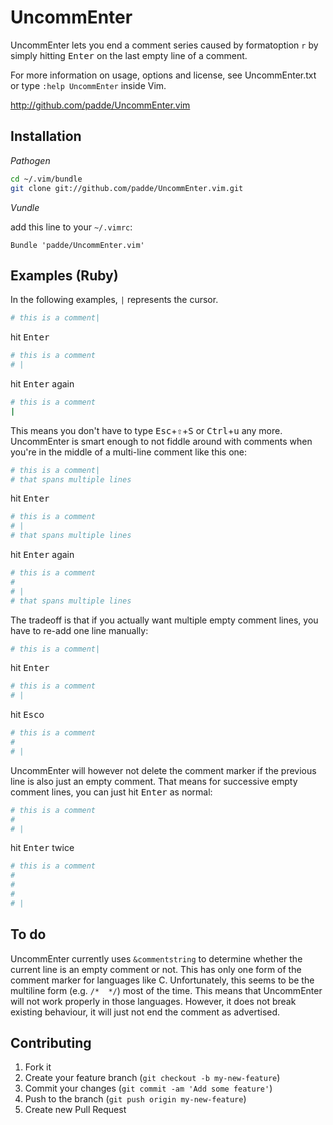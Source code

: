 UncommEnter
===========

UncommEnter lets you end a comment series caused by formatoption `r` by
simply hitting <kbd>Enter</kbd> on the last empty line of a comment.

For more information on usage, options and license, see UncommEnter.txt
or type `:help UncommEnter` inside Vim.

http://github.com/padde/UncommEnter.vim


Installation
------------

*Pathogen*

```sh
cd ~/.vim/bundle
git clone git://github.com/padde/UncommEnter.vim.git
```

*Vundle*

add this line to your `~/.vimrc`:

```viml
Bundle 'padde/UncommEnter.vim'
```



Examples (Ruby)
---------------

In the following examples, `|` represents the cursor.

```ruby
# this is a comment|
```

hit <kbd>Enter</kbd>

```ruby
# this is a comment
# |
```

hit <kbd>Enter</kbd> again

```ruby
# this is a comment
|
```

This means you don't have to type <kbd>Esc</kbd>+<kbd>⇧</kbd>+<kbd>S</kbd>
or <kbd>Ctrl</kbd>+<kbd>u</kbd> any more. UncommEnter is smart enough to not
fiddle around with comments when you're in the middle of a multi-line comment
like this one:

```ruby
# this is a comment|
# that spans multiple lines
```

hit <kbd>Enter</kbd>

```ruby
# this is a comment
# |
# that spans multiple lines
```

hit <kbd>Enter</kbd> again

```ruby
# this is a comment
#
# |
# that spans multiple lines
```

The tradeoff is that if you actually want multiple empty comment lines,
you have to re-add one line manually:

```ruby
# this is a comment|
```

hit <kbd>Enter</kbd>

```ruby
# this is a comment
# |
```

hit <kbd>Esc</kbd>o

```ruby
# this is a comment
#
# |
```

UncommEnter will however not delete the comment marker if the previous
line is also just an empty comment. That means for successive empty
comment lines, you can just hit <kbd>Enter</kbd> as normal:

```ruby
# this is a comment
#
# |
```

hit <kbd>Enter</kbd> twice

```ruby
# this is a comment
#
#
#
# |
```


To do
-----

UncommEnter currently uses `&commentstring` to determine whether the
current line is an empty comment or not. This has only one form of the
comment marker for languages like C. Unfortunately, this seems to be
the multiline form (e.g. `/*  */`) most of the time. This means that
UncommEnter will not work properly in those languages. However, it does
not break existing behaviour, it will just not end the comment as
advertised.


Contributing
------------

1. Fork it
2. Create your feature branch (`git checkout -b my-new-feature`)
3. Commit your changes (`git commit -am 'Add some feature'`)
4. Push to the branch (`git push origin my-new-feature`)
5. Create new Pull Request
